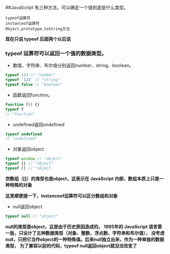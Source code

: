 ##JavaScript 有三种方法，可以确定一个值到底是什么类型。

```
typeof运算符
instanceof运算符
Object.prototype.toString方法
```
**现在只说 typeof 后面两个以后说**	
	
	
### typeof 运算符可以返回一个值的数据类型。	
	
* 数值、字符串、布尔值分别返回number、string、boolean。
	
```js
typeof 123 // "number"
typeof '123' // "string"
typeof false // "boolean"
```
	
* 函数返回function。
```js
function f() {}
typeof f
// "function"
```
		
* undefined返回undefined
```js
typeof undefined
// "undefined"
```
		
* 对象返回object
```js
typeof window // "object"
typeof {} // "object"
typeof [] // "object
```
		
**空数组（[]）的类型也是object，这表示在 JavaScript 内部，数组本质上只是一种特殊的对象**	
			
**这里顺便提一下，instanceof运算符可以区分数组和对象**	
		
		
* null返回object
```js
typeof null // "object"
```
**null的类型是object，这是由于历史原因造成的。
1995年的 JavaScript 语言第一版，只设计了五种数据类型（对象、整数、浮点数、字符串和布尔值），
没考虑null，只把它当作object的一种特殊值。后来null独立出来，作为一种单独的数据类型，
为了兼容以前的代码，typeof null返回object就没法改变了**	
		

